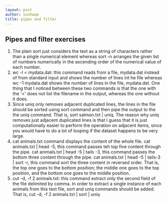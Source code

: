 ```yaml
---
layout: post
author: sunhwap
title: pipes and filter
---
```


## Pipes and filter exercises

1.  The plain sort just considers the text as a string of characters rather than a single numerical element whereas 
    sort -n arranges the given list of numbers numerically in the ascending order of the numerical value of each number.
2.  wc -l < mydata.dat:  this command reads from a file, mydata.dat instead of from standard input and shows the number 
    of lines int he file whereas wc -1 mydata.dat shows the number of lines in the file, mydata.dat.  One thing that I 
    noticed between these two commands is that the one with the '<' does not list the filename in the output, whereas the
    one without it does.
3.  Since uniq only removes adjacent duplicated lines, the lines in the file should be sorted using sort command and then 
    pipe the output to the the uniq command.  That is, sort salmon.txt | uniq.  The reason why uniq removes just adjacent 
    duplicated lines is that I guess that it is just computationally easier to perform the operation on adjacent items, since
    you would have to do a lot of looping if the dataset happens to be very large.
4. cat animals.txt command displays the content of the whole file.  cat animals.txt | head -5, this command passes teh top five 
   content through the pipe.  cat animals.txt | head -5 | tails -3, this command passes the bottom three content through the 
   pipe.  cat animals.txt | head -5 | tails-3 | sort -r, this command sort the three content in reversed order.  That is, the top 
   one goes to the bottom position; the middle one goes to the top position, and the bottom one goes to the middle position.
5. cut -d, -f 2 animals.txt:  this command extract only the second field of the file delimited by comma.  In order to extract
   a single instance of each animals from this text file, sort and uniq commands should be added.  That is, cut -d, -f 2 animals.txt
   | sort | uniq
   
   
   
   
   
   
   
   
   
   

